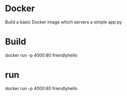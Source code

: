 # Docker

Build a basic Docker image which servers a simple app.py

# Build 

docker run -p 4000:80 friendlyhello 
 
# run 

docker run -p 4000:80 friendlyhello 
 
